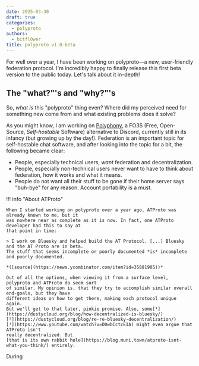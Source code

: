 ```yaml
---
date: 2025-03-30
draft: true
categories:
  - polyproto
authors:
  - bitfl0wer
title: polyproto v1.0-beta
---
```


For well over a year, I have been working on polyproto—a new, user-friendly federation protocol.
I'm incredibly happy to finally release this first beta version to the public today. Let's talk about
it in-depth!

<!-- more -->

## The "what?"'s and "why?"'s

So, *what is* this "polyproto" thing even? Where did my perceived need for something new come from and
what existing problems does it solve?

As you might know, I am working on [Polyphony](https://github.com/polyphony-chat), a FO3S
(Free, Open-Source, *Self-hostable* Software) alternative to Discord, currently still in its infancy
(but growing up by the day!). Federation is an important topic for self-hostable chat software, and after
looking into the topic for a bit, the following became clear:

- People, especially technical users, *want* federation and decentralization.
- People, especially non-technical users never want to have to think about federation, how it
  works and what it means.
- People do not want all their stuff to be gone if their home server says "buh-bye" for
  any reason. Account portability is a must.

!!! info "About ATProto"

    When I started working on polyproto over a year ago, ATProto was already known to me, but it
    was nowhere near as complete as it is now. In fact, one ATProto developer had this to say at
    that point in time:

    > I work on Bluesky and helped build the AT Protocol. [...] Bluesky and the AT Proto are in beta.
    The stuff that seems incomplete or poorly documented *is* incomplete and poorly documented.

    *([source](https://news.ycombinator.com/item?id=35881905))*

    Out of all the options, when viewing it from a surface level, polyproto and ATProto do seem sort
    of similar. My opinion is, that they try to accomplish similar overall end-goals, but they have
    different ideas on how to get there, making each protocol unique again.
    But we'll get to that later, pinkie promise. Also, some[¹](https://dustycloud.org/blog/how-decentralized-is-bluesky/)
    [²](https://dustycloud.org/blog/re-re-bluesky-decentralization/)
    [³](https://www.youtube.com/watch?v=D0wbCctcEIA) might even argue that ATProto isn't
    really decentralized. But
    [that is its own rabbit hole](https://blog.muni.town/atproto-isnt-what-you-think/) entirely.

During